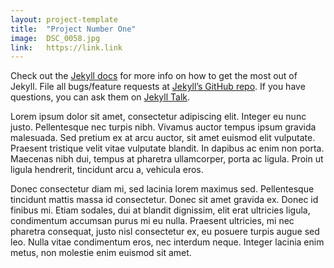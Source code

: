 ```yaml
---
layout: project-template
title:  "Project Number One"
image:  DSC_0058.jpg
link:   https://link.link
---
```


Check out the [Jekyll docs][jekyll-docs] for more info on how to get the most out of Jekyll. File all bugs/feature requests at [Jekyll’s GitHub repo][jekyll-gh]. If you have questions, you can ask them on [Jekyll Talk][jekyll-talk].

[jekyll-docs]: http://jekyllrb.com/docs/home
[jekyll-gh]:   https://github.com/jekyll/jekyll
[jekyll-talk]: https://talk.jekyllrb.com/

Lorem ipsum dolor sit amet, consectetur adipiscing elit. Integer eu nunc justo. Pellentesque nec turpis nibh. Vivamus auctor tempus ipsum gravida malesuada. Sed pretium ex at arcu auctor, sit amet euismod elit vulputate. Praesent tristique velit vitae vulputate blandit. In dapibus ac enim non porta. Maecenas nibh dui, tempus at pharetra ullamcorper, porta ac ligula. Proin ut ligula hendrerit, tincidunt arcu a, vehicula eros.

Donec consectetur diam mi, sed lacinia lorem maximus sed. Pellentesque tincidunt mattis massa id consectetur. Donec sit amet gravida ex. Donec id finibus mi. Etiam sodales, dui at blandit dignissim, elit erat ultricies ligula, condimentum accumsan purus mi eu nulla. Praesent ultricies, mi nec pharetra consequat, justo nisl consectetur ex, eu posuere turpis augue sed leo. Nulla vitae condimentum eros, nec interdum neque. Integer lacinia enim metus, non molestie enim euismod sit amet.
